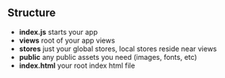 ## Structure

- **index.js** starts your app
- **views** root of your app views
- **stores** just your global stores, local stores reside near views
- **public** any public assets you need (images, fonts, etc)
- **index.html** your root index html file
